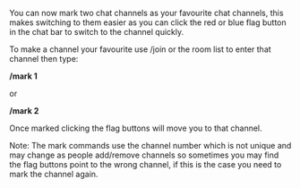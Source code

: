 You can now mark two chat channels as your favourite chat channels, this makes switching to them easier as you can click the red or blue flag button in the chat bar to switch to the channel quickly.

To make a channel your favourite use /join or the room list to enter that channel then type:

**/mark 1**

or

**/mark 2**

Once marked clicking the flag buttons will move you to that channel.

Note: The mark commands use the channel number which is not unique and may change as people add/remove channels so sometimes you may find the flag buttons point to the wrong channel, if this is the case you need to mark the channel again.